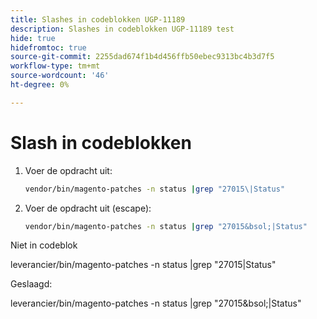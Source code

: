```yaml
---
title: Slashes in codeblokken UGP-11189
description: Slashes in codeblokken UGP-11189 test
hide: true
hidefromtoc: true
source-git-commit: 2255dad674f1b4d456ffb50ebec9313bc4b3d7f5
workflow-type: tm+mt
source-wordcount: '46'
ht-degree: 0%

---
```


# Slash in codeblokken

1. Voer de opdracht uit:

   ```bash
   vendor/bin/magento-patches -n status |grep "27015\|Status"
   ```

1. Voer de opdracht uit (escape):

   ```bash
   vendor/bin/magento-patches -n status |grep "27015&bsol;|Status"
   ```

Niet in codeblok

leverancier/bin/magento-patches -n status |grep &quot;27015\|Status&quot;

Geslaagd:

leverancier/bin/magento-patches -n status |grep &quot;27015&amp;bsol;|Status&quot;

